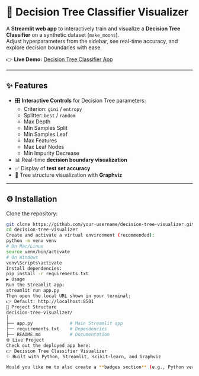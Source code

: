 # 🌳 Decision Tree Classifier Visualizer  

A **Streamlit web app** to interactively train and visualize a **Decision Tree Classifier** on a synthetic dataset (`make_moons`).  
Adjust hyperparameters from the sidebar, see real-time accuracy, and explore decision boundaries with ease.  

👉 **Live Demo:** [Decision Tree Classifier App](https://decision-tree-classifier-app-k4qfnhukt6jwfltvxk49uu.streamlit.app/)  

---

## ✨ Features
- 🎛️ **Interactive Controls** for Decision Tree parameters:
  - Criterion: `gini` / `entropy`  
  - Splitter: `best` / `random`  
  - Max Depth  
  - Min Samples Split  
  - Min Samples Leaf  
  - Max Features  
  - Max Leaf Nodes  
  - Min Impurity Decrease  
- 📊 Real-time **decision boundary visualization**  
- ✅ Display of **test set accuracy**  
- 🌲 Tree structure visualization with **Graphviz**  

---

## ⚙️ Installation

Clone the repository:
```bash
git clone https://github.com/your-username/decision-tree-visualizer.git
cd decision-tree-visualizer
Create and activate a virtual environment (recommended):
python -m venv venv
# On Mac/Linux
source venv/bin/activate
# On Windows
venv\Scripts\activate
Install dependencies:
pip install -r requirements.txt
▶️ Usage
Run the Streamlit app:
streamlit run app.py
Then open the local URL shown in your terminal:
👉 Default: http://localhost:8501
📂 Project Structure
decision-tree-visualizer/
│
├── app.py              # Main Streamlit app
├── requirements.txt    # Dependencies
├── README.md           # Documentation
🌐 Live Project
Check out the deployed app here:
👉 Decision Tree Classifier Visualizer
✨ Built with Python, Streamlit, scikit-learn, and Graphviz

Would you like me to also create a **badges section** (e.g., Python version, Streamlit Cloud status, License) at the top to make it look even more professional for GitHub?